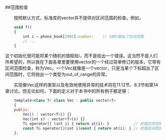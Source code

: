 ##范围检查

&emsp;&emsp;按照默认方式，标准库的vector并不提供对区间范围的检查。例如，

```javascript
    void f()
    {
        int i = phone_book[1001].number;    // 1001超出了区间范围
        // ...
    }
```

这个初始化很可能将某个随机的值赋给i，而不是给出一个错误。这当然不是人们所希望的，所以我在下面各章里要使用vector的一个经过简单修订的版本，它带有区间范围检查，称为Vec。一个Vec就像是一个vector，只是当某个下标超出了区间范围时，它将抛出一个类型为out_of_range的异常。

&emsp;&emsp;实现像Vec这样的类型以及有效地使用异常的技术将在11.12节、8.3节和第14章讨论。但无论如何，下面的定义对于本书中的所有例子都足够：

```javascript
    template<class T> class Vec : public vector<T>
    {
    public:
        Vec() : vector<T>() {}
        Vec(int s) : vector<T>(s) {}
        T& operator[] (int i) { return at(i); }           // 检查区间范围
        const T& operator[](int i)const { return at(i); } // 检查区间范围
    };
```